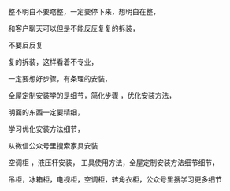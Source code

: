 

整不明白不要瞎整，一定要停下来，想明白在整，


和客户聊天可以但是不能反反复复的拆装，


不要反反复


复的拆装，这样看着不专业，



一定要想好步骤，有条理的安装，


全屋定制安装学的是细节，简化步骤 ，优化安装方法，



明面的东西一定要精细，



学习优化安装方法细节，


从微信公众号里搜索家具安装   


空调柜 ，液压杆安装，  工具使用方法，全屋定制安装方法细节细节，


吊柜，冰箱柜，电视柜，空调柜，转角衣柜，公众号里搜学习更多细节


















